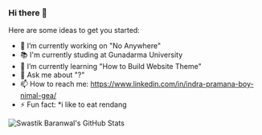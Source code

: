 ### Hi there 👋

Here are some ideas to get you started:

- 🔭 I’m currently working on "No Anywhere"
- 📚 I'm currently studing at Gunadarma University
- 🌱 I’m currently learning "How to Build Website Theme"
- 💬 Ask me about "?"
- 📫 How to reach me: https://www.linkedin.com/in/indra-pramana-boy-nimal-gea/
- ⚡ Fun fact: *i like to eat rendang

![Swastik Baranwal's GitHub Stats](https://github-readme-stats.vercel.app/api?username=BOYGEA11&show_icons=true&include_all_commits=true)
